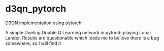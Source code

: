 # d3qn_pytorch
D3QN implementation using pytorch

A simple Dueling Double Q Learning network in pytorch playing Lunar Lander. 
Results are questionable which leads me to believe there is a bug somewhere, so I will find it
